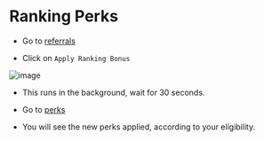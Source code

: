 # Ranking Perks

* Go to [referrals](https://app.blockmesh.xyz/ui/referrals)
  
* Click on `Apply Ranking Bonus`

![image](https://github.com/user-attachments/assets/fe9d2356-ede9-4e04-be3b-984117d0fa59)


* This runs in the background, wait for 30 seconds.

* Go to [perks](http://app.blockmesh.xyz/ui/perks)

* You will see the new perks applied, according to your eligibility. 
